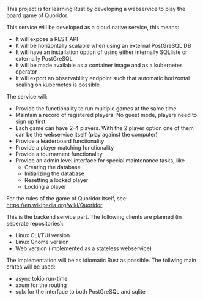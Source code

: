 This project is for learning Rust by developing a webservice to play the board game of Quoridor.

This service will be developed as a cloud native service, this means:
- It will expose a REST API
- It will be horizontally scalable when using an external PostGreSQL DB
- It will have an installation option of using either internally SQLliste or externally PostGreSQL
- It will be made available as a container image and as a kubernetes operator
- It will export an observability endpoint such that automatic horizontal scaling on kubernetes is possible

The service will:
- Provide the functionality to run multiple games at the same time
- Maintain a record of registered players. No guest mode, players need to sign up first
- Each game can have 2-4 players. With the 2 player option one of them can be the webservice itself (play against the computer)
- Provide a leaderboard functionality
- Provide a player matching functionality
- Provide a tournament functionality
- Provide an admin level interface for special maintenance tasks, like
    - Creating the database
    - Initializing the database
    - Resetting a locked player
    - Locking a player

For the rules of the game of Quoridor itself, see: https://en.wikipedia.org/wiki/Quoridor

This is the backend service part. The following clients are planned (in seperate repositories):
- Linux CLI/TUI version
- Linux Gnome version
- Web version (implemented as a stateless webservice)

The implementation will be as idiomatic Rust as possible. The follwing main crates will be used:
- async tokio run-time
- axum for the routing
- sqlx for the interface to both PostGreSQL and sqlite